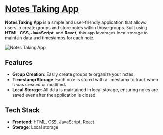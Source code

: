 # [Notes Taking App](https://notes-taking-app-nine.vercel.app/)

**Notes Taking App** is a simple and user-friendly application that allows users to create groups and store notes within those groups. Built using **HTML**, **CSS**, **JavaScript**, and **React**, this app leverages local storage to maintain data and timestamps for each note.

![Notes Taking App](https://github.com/user-attachments/assets/d4093ec5-4c9b-4629-a4b9-74ff3c0b8347)

## Features

- **Group Creation**: Easily create groups to organize your notes.
- **Timestamp Storage**: Each note is stored with a timestamp to track when it was created or modified.
- **Local Storage**: All data is maintained in local storage, ensuring notes are saved even after the application is closed.

## Tech Stack

- **Frontend**: HTML, CSS, JavaScript, React
- **Storage**: Local storage
